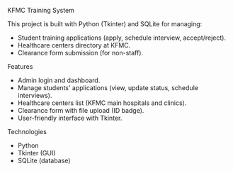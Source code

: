 KFMC Training System

This project is  built with Python (Tkinter) and SQLite for managing:
- Student training applications (apply, schedule interview, accept/reject).
- Healthcare centers directory at KFMC.
- Clearance form submission (for non-staff).

Features
- Admin login and dashboard.
- Manage students' applications (view, update status, schedule interviews).
- Healthcare centers list (KFMC main hospitals and clinics).
- Clearance form with file upload (ID badge).
- User-friendly interface with Tkinter.

 Technologies
- Python 
- Tkinter (GUI)
- SQLite (database)

